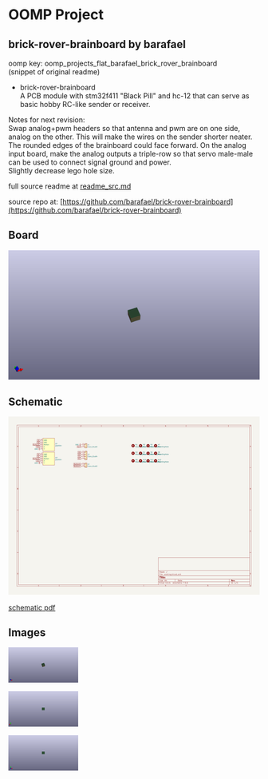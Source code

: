# OOMP Project  
## brick-rover-brainboard  by barafael  
  
oomp key: oomp_projects_flat_barafael_brick_rover_brainboard  
(snippet of original readme)  
  
- brick-rover-brainboard  
A PCB module with stm32f411 "Black Pill" and hc-12 that can serve as basic hobby RC-like sender or receiver.  
  
Notes for next revision:  
Swap analog+pwm headers so that antenna and pwm are on one side, analog on the other. This will make the wires on the sender shorter neater. The rounded edges of the brainboard could face forward. On the analog input board, make the analog outputs a triple-row so that servo male-male can be used to connect signal ground and power.  
Slightly decrease lego hole size.  
  
  full source readme at [readme_src.md](readme_src.md)  
  
source repo at: [https://github.com/barafael/brick-rover-brainboard](https://github.com/barafael/brick-rover-brainboard)  
## Board  
  
[![working_3d.png](working_3d_600.png)](working_3d.png)  
## Schematic  
  
[![working_schematic.png](working_schematic_600.png)](working_schematic.png)  
  
[schematic pdf](working_schematic.pdf)  
## Images  
  
[![working_3d.png](working_3d_140.png)](working_3d.png)  
  
[![working_3d_back.png](working_3d_back_140.png)](working_3d_back.png)  
  
[![working_3d_front.png](working_3d_front_140.png)](working_3d_front.png)  

